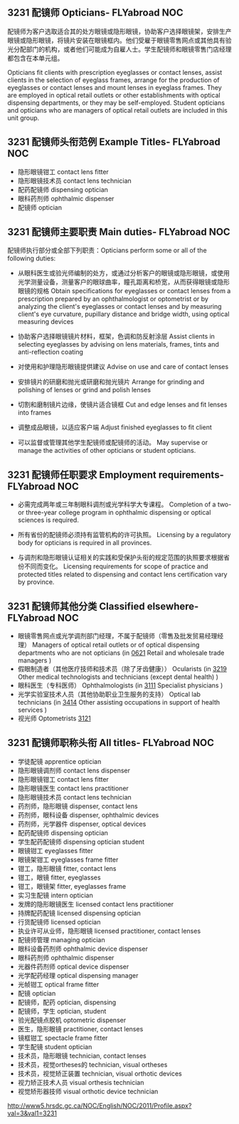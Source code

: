 ## 3231 配镜师 Opticians- FLYabroad NOC

配镜师为客户选取适合其的处方眼镜或隐形眼镜，协助客户选择眼镜架，安排生产眼镜或隐形眼镜，将镜片安装在眼镜框内。他们受雇于眼镜零售网点或其他具有验光分配部门的机构，或者他们可能成为自雇人士。学生配镜师和眼镜零售门店经理都包含在本单元组。

Opticians fit clients with prescription eyeglasses or contact lenses, assist clients in the selection of eyeglass frames, arrange for the production of eyeglasses or contact lenses and mount lenses in eyeglass frames. They are employed in optical retail outlets or other establishments with optical dispensing departments, or they may be self-employed. Student opticians and opticians who are managers of optical retail outlets are included in this unit group.

## 3231 配镜师头衔范例 Example Titles- FLYabroad NOC

* 隐形眼镜钳工 contact lens fitter
* 隐形眼镜技术员 contact lens technician
* 配药配镜师 dispensing optician
* 眼科药剂师 ophthalmic dispenser
* 配镜师 optician

## 3231 配镜师主要职责 Main duties- FLYabroad NOC

配镜师执行部分或全部下列职责：Opticians perform some or all of the following duties:

* 从眼科医生或验光师编制的处方，或通过分析客户的眼镜或隐形眼镜，或使用光学测量设备，测量客户的眼球曲率，瞳孔距离和桥宽，从而获得眼镜或隐形眼镜的规格
Obtain specifications for eyeglasses or contact lenses from a prescription prepared by an ophthalmologist or optometrist or by analyzing the client's eyeglasses or contact lenses and by measuring client's eye curvature, pupillary distance and bridge width, using optical measuring devices

* 协助客户选择眼镜镜片材料，框架，色调和防反射涂层
Assist clients in selecting eyeglasses by advising on lens materials, frames, tints and anti-reflection coating

* 对使用和护理隐形眼镜提供建议
Advise on use and care of contact lenses

* 安排镜片的研磨和抛光或研磨和抛光镜片
Arrange for grinding and polishing of lenses or grind and polish lenses

* 切割和磨制镜片边缘，使镜片适合镜框
Cut and edge lenses and fit lenses into frames

* 调整成品眼镜，以适应客户端
Adjust finished eyeglasses to fit client

* 可以监督或管理其他学生配镜师或配镜师的活动。
May supervise or manage the activities of other opticians or student opticians.

## 3231 配镜师任职要求 Employment requirements- FLYabroad NOC

* 必需完成两年或三年制眼科调剂或光学科学大专课程。
Completion of a two- or three-year college program in ophthalmic dispensing or optical sciences is required.

* 所有省份的配镜师必须持有监管机构的许可执照。
Licensing by a regulatory body for opticians is required in all provinces.

* 与调剂和隐形眼镜认证相关的实践和受保护头衔的规定范围的执照要求根据省份不同而变化。
Licensing requirements for scope of practice and protected titles related to dispensing and contact lens certification vary by province.

## 3231 配镜师其他分类 Classified elsewhere- FLYabroad NOC

* 眼镜零售网点或光学调剂部门经理，不属于配镜师（零售及批发贸易经理经理） Managers of optical retail outlets or of optical dispensing departments who are not opticians (in [0621](0621) Retail and wholesale trade managers )
* 假眼制造者（其他医疗技师和技术员（除了牙齿健康）） Ocularists (in [3219](3219) Other medical technologists and technicians (except dental health) )
* 眼科医生（专科医师） Ophthalmologists (in [3111](3111) Specialist physicians )
* 光学实验室技术人员（其他协助职业卫生服务的支持） Optical lab technicians (in [3414](3414) Other assisting occupations in support of health services )
* 视光师 Optometrists [3121](3121)

## 3231 配镜师职称头衔 All titles- FLYabroad NOC

* 学徒配镜 apprentice optician
* 隐形眼镜调剂师 contact lens dispenser
* 隐形眼镜钳工 contact lens fitter
* 隐形眼镜医生 contact lens practitioner
* 隐形眼镜技术员 contact lens technician
* 药剂师，隐形眼镜 dispenser, contact lens
* 药剂师，眼科设备 dispenser, ophthalmic devices
* 药剂师，光学器件 dispenser, optical devices
* 配药配镜师 dispensing optician
* 学生配药配镜师 dispensing optician student
* 眼镜钳工 eyeglasses fitter
* 眼镜架钳工 eyeglasses frame fitter
* 钳工，隐形眼镜 fitter, contact lens
* 钳工，眼镜 fitter, eyeglasses
* 钳工，眼镜架 fitter, eyeglasses frame
* 实习生配镜 intern optician
* 发牌的隐形眼镜医生 licensed contact lens practitioner
* 持牌配药配镜 licensed dispensing optician
* 行货配镜师 licensed optician
* 执业许可从业师，隐形眼镜 licensed practitioner, contact lenses
* 配镜师管理 managing optician
* 眼科设备药剂师 ophthalmic device dispenser
* 眼科药剂师 ophthalmic dispenser
* 光器件药剂师 optical device dispenser
* 光学配药经理 optical dispensing manager
* 光帧钳工 optical frame fitter
* 配镜 optician
* 配镜师，配药 optician, dispensing
* 配镜师，学生 optician, student
* 验光配镜点胶机 optometric dispenser
* 医生，隐形眼镜 practitioner, contact lenses
* 镜框钳工 spectacle frame fitter
* 学生配镜 student optician
* 技术员，隐形眼镜 technician, contact lenses
* 技术员，视觉ortheses的 technician, visual ortheses
* 技术员，视觉矫正装置 technician, visual orthotic devices
* 视力矫正技术人员 visual orthesis technician
* 视觉矫形器技师 visual orthotic device technician

http://www5.hrsdc.gc.ca/NOC/English/NOC/2011/Profile.aspx?val=3&val1=3231